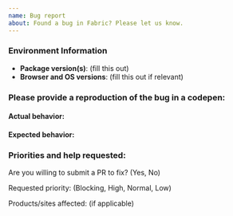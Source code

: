 ```yaml
---
name: Bug report
about: Found a bug in Fabric? Please let us know.
---
```


<!--
Thanks for contacting us! We're here to help.

Before you report an issue, check if it's been reported before:

  * Search: https://github.com/microsoft/fluentui/search?type=Issues
  * Search by area or component: https://github.com/microsoft/fluentui/issues/labels

Note that if you do not provide enough information to reproduce the issue, we may not be able to take action on your report.
-->

### Environment Information

- **Package version(s)**: (fill this out)
- **Browser and OS versions**: (fill this out if relevant)

### Please provide a reproduction of the bug in a codepen:

<!--
Providing an isolated reproduction of the bug in a codepen makes it much easier for us to help you. Here are some ways to get started:

  * Go to https://aka.ms/fabricpen for a starter codepen
  * You can also use the "Export to Codepen" feature for the various components in our documentation site.
  * See http://codepen.io/dzearing/pens/public/?grid_type=list for a variety of examples

Alternatively, you can also use https://aka.ms/fabricdemo to get permanent repro links if the repro occurs with an example.
(A permanent link is preferable to "use the website" as the website can change.)
-->

#### Actual behavior:

<!-- fill this out -->

#### Expected behavior:

<!-- fill this out -->

### Priorities and help requested:

Are you willing to submit a PR to fix? (Yes, No)

Requested priority: (Blocking, High, Normal, Low)

Products/sites affected: (if applicable)
